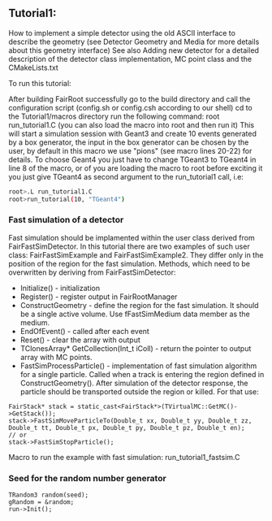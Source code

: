 ## Tutorial1:
How to implement a simple detector using the old ASCII interface to describe the geometry (see Detector Geometry and Media for more details about this geometry interface)
See also Adding new detector for a detailed description of the detector class implementation, MC point class and the CMakeLists.txt

To run this tutorial:

After building FairRoot successfully go to the build directory and call the configuration script (config.sh or config.csh according to our shell)
cd to the Tutorial1/macros directory
run the following command: root run_tutorial1.C (you can also load the macro into root and then run it)
This will start a simulation session with Geant3 and create 10 events generated by a box generator, the input in the box generator can be chosen by the user, by default in this macro we use "pions" (see macro lines 20-22) for details.
To choose Geant4 you just have to change TGeant3 to TGeant4 in line 8 of the macro, or of you are loading the macro to root before exciting it you just give TGeant4 as second argument to the run_tutorial1 call, i.e:

```bash
root>.L run_tutorial1.C
root>run_tutorial(10, "TGeant4")
```

### Fast simulation of a detector
Fast simulation should be implamented within the user class derived from FairFastSimDetector. In this tutorial there are two examples of such user class: FairFastSimExample and FairFastSimExample2. They differ only in the position
of the region for the fast simulation.
Methods, which need to be overwritten by deriving from FairFastSimDetector:
* Initialize() - initialization
* Register() - register output in FairRootManager
* ConstructGeometry - define the region for the fast simulation. It should be a single active volume. Use fFastSimMedium data member as the medium.
* EndOfEvent() - called after each event
* Reset() - clear the array with output
* TClonesArray* GetCollection(Int_t iColl) - return the pointer to output array with MC points.
* FastSimProcessParticle() - implementation of fast simulation algorithm for a single particle. Called when a track is entering the region defined in ConstructGeometry(). After simulation of the detector response, the particle should be
transported outside the region or killed. For that use:
```
FairStack* stack = static_cast<FairStack*>(TVirtualMC::GetMC()->GetStack());
stack->FastSimMoveParticleTo(Double_t xx, Double_t yy, Double_t zz, Double_t tt, Double_t px, Double_t py, Double_t pz, Double_t en);
// or
stack->FastSimStopParticle();
```

Macro to run the example with fast simulation: run_tutorial1_fastsim.C

### Seed for the random number generator

```
TRandom3 random(seed);
gRandom = &random;
run->Init();
```

